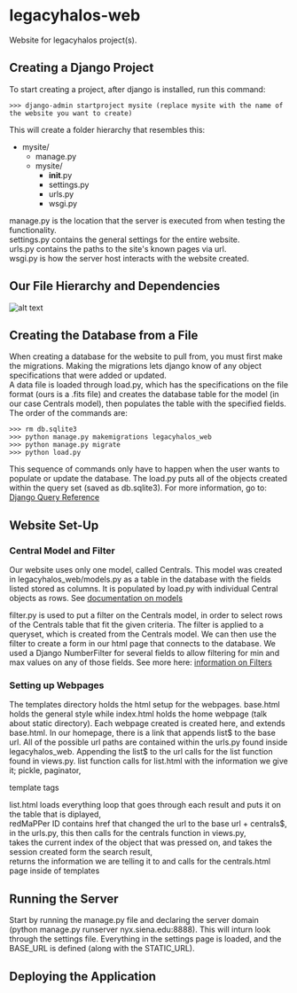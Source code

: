 # legacyhalos-web
Website for legacyhalos project(s).

## Creating a Django Project
To start creating a project, after django is installed, run this command:

    >>> django-admin startproject mysite (replace mysite with the name of the website you want to create)

This will create a folder hierarchy that resembles this:

* mysite/
  * manage.py
  * mysite/
    * __init__.py
    * settings.py
    * urls.py
    * wsgi.py


manage.py is the location that the server is executed from when testing the functionality.  
settings.py contains the general settings for the entire website.  
urls.py contains the paths to the site's known pages via url.  
wsgi.py is how the server host interacts with the website created.

## Our File Hierarchy and Dependencies
![alt text](https://docs.google.com/drawings/d/e/2PACX-1vRLhdgoZOds5w9cVZbfOI25HLPWE3lf5-u6W_XQV3KOqfM8crgQpBGdiFFyqCfh_Ryh_CWbQmKawKJR/pub?w=1337&h=691 "Project Structure Diagram")

## Creating the Database from a File
When creating a database for the website to pull from, you must first make the migrations. Making the migrations lets django know of any object specifications that were added or updated.  
A data file is loaded through load.py, which has the specifications on the file format (ours is a .fits file) and creates the database table for the model (in our case Centrals model), then populates the table with the specified fields.  
The order of the commands are:

    >>> rm db.sqlite3
    >>> python manage.py makemigrations legacyhalos_web
    >>> python manage.py migrate
    >>> python load.py

This sequence of commands only have to happen when the user wants to populate or update the database.
The load.py puts all of the objects created within the query set (saved as db.sqlite3). For more information, go to: [Django Query Reference](https://docs.djangoproject.com/en/2.0/topics/db/queries/)

## Website Set-Up

### Central Model and Filter
Our website uses only one model, called Centrals. This model was created in legacyhalos_web/models.py as a table in the database with the fields listed stored as columns. It is populated by load.py with individual Central objects as rows. See [documentation on models](https://docs.djangoproject.com/en/2.0/topics/db/models/)

filter.py is used to put a filter on the Centrals model, in order to select rows of the Centrals table that fit the given criteria. The filter is applied to a queryset, which is created from the Centrals model. We can then use the filter to create a form in our html page that connects to the database. We used a Django NumberFilter for several fields to allow filtering for min and max values on any of those fields. See more here: [information on Filters](https://django-filter.readthedocs.io/en/master/ref/filters.html)

### Setting up Webpages

The templates directory holds the html setup for the webpages. base.html holds the general style while index.html holds the home webpage (talk about static directory). Each webpage created is created here, and extends base.html. In our homepage, there is a link that appends list$ to the base url. All of the possible url paths are contained within the urls.py found inside legacyhalos_web. Appending the list$ to the url calls for the list function found in views.py. 
list function calls for list.html with the information we give it; pickle, paginator,

template tags

list.html loads everything loop that goes through each result and puts it on the table that is diplayed,  
redMaPPer ID contains href that changed the url to the base url + centrals$,  
in the urls.py, this then calls for the centrals function in views.py,  
takes the current index of the object that was pressed on, and takes the session created form the search result,  
returns the information we are telling it to and calls for the centrals.html page inside of templates

## Running the Server
Start by running the manage.py file and declaring the server domain (python manage.py runserver nyx.siena.edu:8888).
This will inturn look through the settings file. Everything in the settings page is loaded, and the BASE_URL is defined (along with the STATIC_URL). 

## Deploying the Application

